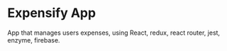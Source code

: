 # Expensify App

App that manages users expenses, using React, redux, react router, jest, enzyme, firebase.

